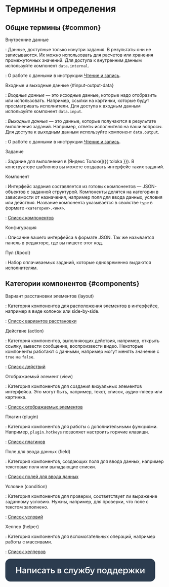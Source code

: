 # Термины и определения

## Общие термины {#common}

Внутренние данные

: Данные, доступные только изнутри задания. В результаты они не записываются. Их можно использовать для расчетов или хранения промежуточных значений. Для доступа к внутренним данным используйте компонент `data.internal`.

: О работе с данными в инструкции [Чтение и запись](operations/input-output-data.md).

Входные и выходные данные {#input-output-data}

: _Входные данные_ — это исходные данные, которые надо отобразить или использовать. Например, ссылки на картинки, которые будут просматривать исполнители. Для доступа к входным данным используйте компонент `data.input`.

: _Выходные данные_ — это данные, которые получаются в результате выполнения заданий. Например, ответы исполнителя на ваши вопросы. Для доступа к выходным данным используйте компонент `data.output`.

: О работе с данными в инструкции [Чтение и запись](operations/input-output-data.md).

Задание

: Задание для выполнения в [Яндекс Толоке]({{ toloka }}). В конструкторе шаблонов вы можете создавать интерфейс таких заданий.

Компонент

: Интерфейс задания составляется из готовых компонентов — JSON-объектов с заданной структурой. Компоненты делятся на категории в зависимости от назначения, например поля для ввода данных, условия или действия. Название компонента указывается в свойстве `type` в формате `<категория>.<имя>`.

: [Cписок компонентов](reference/index.md)

Конфигурация

: Описание вашего интерфейса в формате JSON. Так же называется панель в редакторе, где вы пишете этот код.

Пул {#pool}

: Набор оплачиваемых заданий, которые одновременно выдаются исполнителям.

## Категории компонентов {#components}

Вариант расстановки элементов (layout)

: Категория компонентов для расположения элементов в интерфейсе, например в виде колонок или side-by-side.

: [Список вариантов расстановки](reference/layouts.md)

Действие (action)

: Категория компонентов, выполняющих действия, например, открыть ссылку, вывести сообщение, воспроизвести видео. Некоторые компоненты работают с данными, например могут менять значение с `true` на `false`.

: [Список действий](reference/actions.md)

Отображаемый элемент (view)

: Категория компонентов для создания визуальных элементов интерфейса. Это могут быть, например, текст, список, аудио-плеер или картинка.

: [Список отображаемых элементов](reference/views.md)

Плагин (plugin)

: Категория компонентов для работы с дополнительными функциями. Например, `plugin.hotkeys` позволяет настроить горячие клавиши.

: [Список плагинов](reference/plugins.md)

Поле для ввода данных (field)

: Категория компонентов, создающих поля для ввода данных, например текстовые поля или выпадающие списки.

: [Список полей для ввода данных](reference/fields.md)

Условие (condition)

: Категория компонентов для проверки, соответствует ли выражение заданному условию. Нужны, например, для проверки, что поле с текстом заполнено.

: [Список условий](reference/conditions.md)

Хелпер (helper)

: Категория компонентов для вспомогательных операций, например работы с массивами.

: [Список хелперов](reference/helpers.md)


[![](_images/buttons/contact-support.svg)](concepts/support.md)

